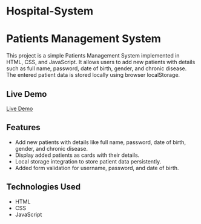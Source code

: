 # Hospital-System

# Patients Management System

This project is a simple Patients Management System implemented in HTML, CSS, and JavaScript. It allows users to add new patients with details such as full name, password, date of birth, gender, and chronic disease. The entered patient data is stored locally using browser localStorage.

## Live Demo

[Live Demo](https://abedalmajed.github.io/Hospital-System/) 


## Features

- Add new patients with details like full name, password, date of birth, gender, and chronic disease.
- Display added patients as cards with their details.
- Local storage integration to store patient data persistently.
- Added form validation for username, password, and date of birth.

## Technologies Used

- HTML
- CSS
- JavaScript
